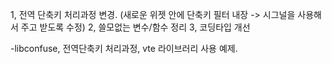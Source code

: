 1, 전역 단축키 처리과정 변경. 
(새로운 위젯 안에 단축키 필터 내장 -> 시그널을 사용해서 주고 받도록 수정)
2, 쓸모없는 변수/함수 정리
3, 코딩타입 개선

-libconfuse, 전역단축키 처리과정, vte 라이브러리 사용 예제.
